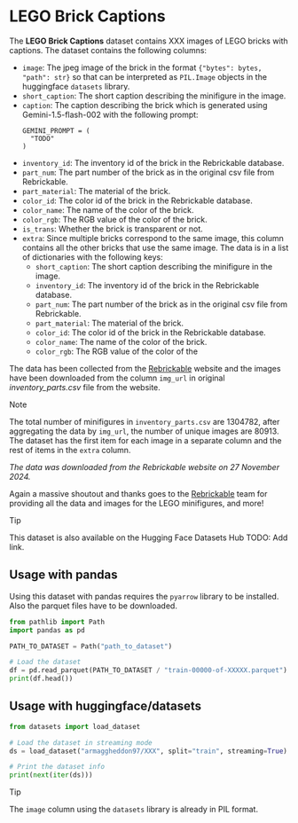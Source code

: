 # LEGO Brick Captions

The **LEGO Brick Captions** dataset contains XXX images of LEGO bricks with captions. The dataset contains the following columns:
- `image`: The jpeg image of the brick in the format `{"bytes": bytes, "path": str}` so that can be interpreted as `PIL.Image` objects in the huggingface `datasets` library.
- `short_caption`: The short caption describing the minifigure in the image.
- `caption`: The caption describing the brick which is generated using Gemini-1.5-flash-002 with the following prompt:
    ```python3
    GEMINI_PROMPT = (
      "TODO"
    )
    ```
- `inventory_id`: The inventory id of the brick in the Rebrickable database.
- `part_num`: The part number of the brick as in the original csv file from Rebrickable.
- `part_material`: The material of the brick.
- `color_id`: The color id of the brick in the Rebrickable database.
- `color_name`: The name of the color of the brick.
- `color_rgb`: The RGB value of the color of the brick.
- `is_trans`: Whether the brick is transparent or not.
- `extra`: Since multiple bricks correspond to the same image, this column contains all the other bricks that use the same image. The data is in a list of dictionaries with the following keys:
    - `short_caption`: The short caption describing the minifigure in the image.
    - `inventory_id`: The inventory id of the brick in the Rebrickable database.
    - `part_num`: The part number of the brick as in the original csv file from Rebrickable.
    - `part_material`: The material of the brick.
    - `color_id`: The color id of the brick in the Rebrickable database.
    - `color_name`: The name of the color of the brick.
    - `color_rgb`: The RGB value of the color of the

The data has been collected from the [Rebrickable](https://rebrickable.com/downloads/) website and the images have been downloaded from the column `img_url` in original *inventory_parts.csv* file from the website. 

> [!NOTE]
> The total number of minifigures in `inventory_parts.csv` are 1304782, after aggregating the data by `img_url`, the number of unique images are 80913. The dataset has the first item for each image in a separate column and the rest of items in the `extra` column.

*The data was downloaded from the Rebrickable website on 27 November 2024.*


Again a massive shoutout and thanks goes to the [Rebrickable](https://rebrickable.com/) team for providing all the data and images for the LEGO minifigures, and more!

> [!TIP]
> This dataset is also available on the Hugging Face Datasets Hub TODO: Add link.

## Usage with pandas
Using this dataset with pandas requires the `pyarrow` library to be installed. Also the parquet files have to be downloaded.
```python
from pathlib import Path
import pandas as pd

PATH_TO_DATASET = Path("path_to_dataset")

# Load the dataset
df = pd.read_parquet(PATH_TO_DATASET / "train-00000-of-XXXXX.parquet")
print(df.head())
```

## Usage with huggingface/datasets
```python
from datasets import load_dataset

# Load the dataset in streaming mode
ds = load_dataset("armaggheddon97/XXX", split="train", streaming=True)

# Print the dataset info
print(next(iter(ds)))
```
> [!TIP]
> The `image` column using the `datasets` library is already in PIL format.

